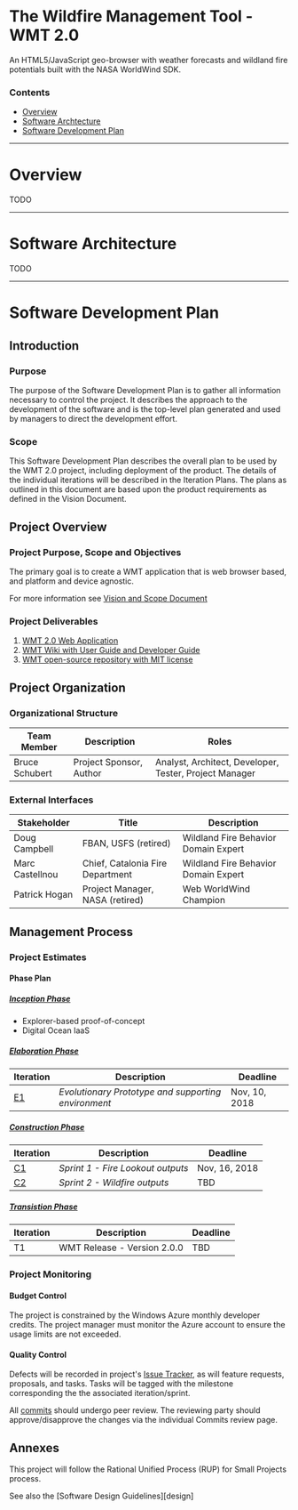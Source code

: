 # The Wildfire Management Tool - WMT 2.0
An HTML5/JavaScript geo-browser with weather forecasts and wildland fire potentials built with the NASA WorldWind SDK.

### Contents
- [Overview](#overview)
- [Software Archtecture](#software-architecture)
- [Software Development Plan](#software-development-plan)

* * *

# Overview
TODO

* * *

# Software Architecture
TODO

* * *

# Software Development Plan
## Introduction
### Purpose
The purpose of the Software Development Plan is to gather all information necessary to control the project. It describes the approach to the development of the software and is the top-level plan generated and used by managers to direct the development effort.

### Scope 
This Software Development Plan describes the overall plan to be used by the WMT 2.0 project, including deployment of the product. The details of the individual iterations will be described in the Iteration Plans.
The plans as outlined in this document are based upon the product requirements as defined in the Vision Document.

## Project Overview

### Project Purpose, Scope and Objectives
The primary goal is to create a WMT application that is web browser based, and platform and device agnostic. 

For more information see [Vision and Scope Document](https://bitbucket.org/emxsys/wildfire-management-tool-web/wiki/Vision%20and%20Scope)

### Project Deliverables

1. [WMT 2.0 Web Application](https://worldwind.earth/wildfire)
2. [WMT Wiki with User Guide and Developer Guide](https://github.com/WorldWindEarth/wildfire/wiki)
3. [WMT open-source repository with MIT license](https://github.com/WorldWindEarth/wildfire)

## Project Organization

### Organizational Structure ###
Team Member | Description | Roles
----------- | ----------- | ---------
Bruce Schubert | Project Sponsor, Author | Analyst, Architect, Developer, Tester, Project Manager

### External Interfaces ###
Stakeholder | Title | Description
----------- | ------| -----------
Doug Campbell   | FBAN, USFS (retired)             | Wildland Fire Behavior Domain Expert
Marc Castellnou | Chief, Catalonia Fire Department | Wildland Fire Behavior Domain Expert
Patrick Hogan   | Project Manager, NASA (retired)  | Web WorldWind Champion

## Management Process

### Project Estimates ###

#### Phase Plan ####
##### [Inception Phase](https://github.com/WorldWindEarth/wildfire/projects/1) #####
* Explorer-based proof-of-concept
* Digital Ocean IaaS 

##### [Elaboration Phase](https://github.com/WorldWindEarth/wildfire/projects/2) #####
Iteration | Description | Deadline
--------- | ----------- | ---------
[E1](https://github.com/WorldWindEarth/wildfire/milestone/1?closed=1) | *Evolutionary Prototype and supporting environment* | Nov, 10, 2018

##### [Construction Phase](https://github.com/WorldWindEarth/wildfire/projects/3) #####
Iteration | Description | Deadline
--------- | ----------- | ---------
[C1](https://github.com/WorldWindEarth/wildfire/milestone/2) | *Sprint 1 - Fire Lookout outputs* | Nov, 16, 2018
[C2](https://github.com/WorldWindEarth/wildfire/milestone/3) | *Sprint 2 - Wildfire outputs* | TBD


##### [Transistion Phase](https://github.com/WorldWindEarth/wildfire/projects/4) #####
Iteration | Description | Deadline
--------- | ----------- | ---------
T1 | WMT Release - Version 2.0.0 | TBD


### Project Monitoring
#### Budget Control
The project is constrained by the Windows Azure monthly developer credits. The project manager must monitor the Azure account to ensure the usage limits are not exceeded.
 
#### Quality Control
Defects will be recorded in project's [Issue Tracker](https://bitbucket.org/emxsys/wildfire-management-tool-web/issues), as will feature requests, proposals, and tasks. Tasks will be tagged with the milestone corresponding the the associated iteration/sprint.

All [commits](https://bitbucket.org/emxsys/wildfire-management-tool-web/commits/all) should undergo peer review. The reviewing party should approve/disapprove the changes via the individual Commits review page. 

## Annexes
This project will follow the Rational Unified Process (RUP) for Small Projects process.

See also the [Software Design Guidelines][design]
